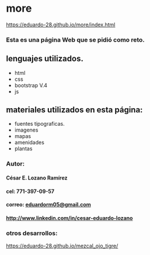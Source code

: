 # more

https://eduardo-28.github.io/more/index.html

### Esta es una página Web que se pidió como reto.
## lenguajes utilizados. 

- html
- css
- bootstrap V.4
- js

## materiales utilizados en esta página:

- fuentes tipograficas.
- imagenes
- mapas
- amenidades
- plantas

### Autor:
#### César E. Lozano Ramírez
#### cel: 771-397-09-57
#### correo: eduardorm05@gmail.com
#### http://www.linkedin.com/in/cesar-eduardo-lozano

### otros desarrollos:
https://eduardo-28.github.io/mezcal_ojo_tigre/

